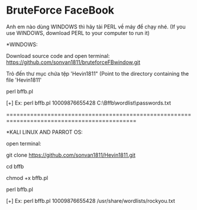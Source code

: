 # BruteForce FaceBook

Anh em nào dùng WINDOWS thì hãy tải PERL về máy để chạy nhé.
(If you use WINDOWS, download PERL to your computer to run it)

*WINDOWS:

Download source code and open terminal: https://github.com/sonvan1811/bruteforceFBwindow.git

 Trỏ đến thư mục chứa tệp 'Hevin1811" 
 (Point to the directory containing the file 'Hevin1811'

perl bffb.pl <ID> <wordlist>
 
 [+] Ex: perl bffb.pl 10009876655428 C:\Bffb\wordlist\passwords.txt

============================================================================================
 
  *KALI LINUX AND PARROT OS:
  
  open terminal:
  
  git clone https://github.com/sonvan1811/Hevin1811.git
  
  cd bffb
  
  chmod +x bffb.pl
  
  perl bffb.pl <ID> <wordlist>
  
  [+] Ex: perl bffb.pl 10009876655428 /usr/share/wordlists/rockyou.txt
  
  
